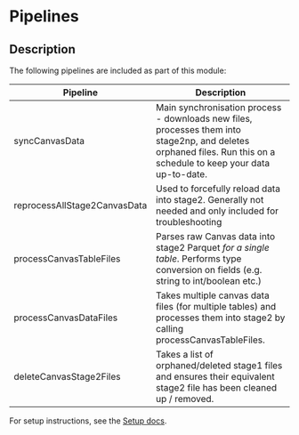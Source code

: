 # Pipelines

## Description
The following pipelines are included as part of this module:

| Pipeline | Description |
| -------- | ----------- |
| syncCanvasData | Main synchronisation process - downloads new files, processes them into stage2np, and deletes orphaned files. Run this on a schedule to keep your data up-to-date. |
| reprocessAllStage2CanvasData | Used to forcefully reload data into stage2. Generally not needed and only included for troubleshooting |
| processCanvasTableFiles | Parses raw Canvas data into stage2 Parquet *for a single table*. Performs type conversion on fields (e.g. string to int/boolean etc.) |
| processCanvasDataFiles | Takes multiple canvas data files (for multiple tables) and processes them into stage2 by calling processCanvasTableFiles. |
| deleteCanvasStage2Files | Takes a list of orphaned/deleted stage1 files and ensures their equivalent stage2 file has been cleaned up / removed. |

For setup instructions, see the [Setup docs](https://github.com/microsoft/OpenEduAnalytics/blob/main/modules/module_catalog/Canvas_Data/docs/Setup.md).

